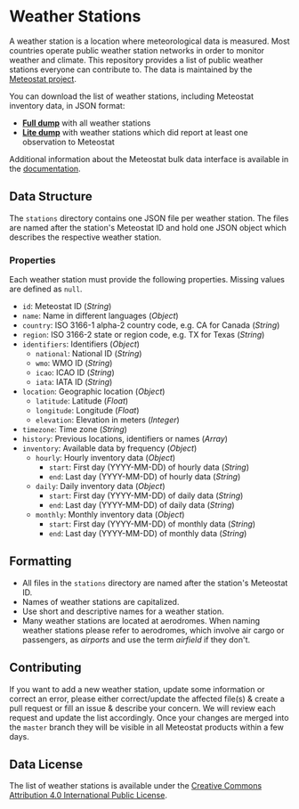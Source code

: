# Weather Stations

A weather station is a location where meteorological data is measured. Most countries operate public weather station networks in order to monitor weather and climate. This repository provides a list of public weather stations everyone can contribute to. The data is maintained by the [Meteostat project](https://meteostat.net).

You can download the list of weather stations, including Meteostat inventory data, in JSON format:

* [**Full dump**](https://bulk.meteostat.net/v2/stations/full.json.gz) with all weather stations
* [**Lite dump**](https://bulk.meteostat.net/v2/stations/lite.json.gz) with weather stations which did report at least one observation to Meteostat

Additional information about the Meteostat bulk data interface is available in the [documentation](https://dev.meteostat.net/bulk).

## Data Structure

The `stations` directory contains one JSON file per weather station. The files are named after the station's Meteostat ID and hold one JSON object which describes the respective weather station.

### Properties

Each weather station must provide the following properties. Missing values are defined as `null`.

* `id`: Meteostat ID (_String_)
* `name`: Name in different languages (_Object_)
* `country`: ISO 3166-1 alpha-2 country code, e.g. CA for Canada (_String_)
* `region`: ISO 3166-2 state or region code, e.g. TX for Texas (_String_)
* `identifiers`: Identifiers (_Object_)
    * `national`: National ID (_String_)
    * `wmo`: WMO ID (_String_)
    * `icao`: ICAO ID (_String_)
    * `iata`: IATA ID (_String_)
* `location`: Geographic location (_Object_)
    * `latitude`: Latitude (_Float_)
    * `longitude`: Longitude (_Float_)
    * `elevation`: Elevation in meters (_Integer_)
* `timezone`: Time zone (_String_)
* `history`: Previous locations, identifiers or names (_Array_)
* `inventory`: Available data by frequency (_Object_)
    * `hourly`: Hourly inventory data (_Object_)
      * `start`: First day (YYYY-MM-DD) of hourly data (_String_)
      * `end`: Last day (YYYY-MM-DD) of hourly data (_String_)
    * `daily`: Daily inventory data (_Object_)
      * `start`: First day (YYYY-MM-DD) of daily data (_String_)
      * `end`: Last day (YYYY-MM-DD) of daily data (_String_)
    * `monthly`: Monthly inventory data (_Object_)
      * `start`: First day (YYYY-MM-DD) of monthly data (_String_)
      * `end`: Last day (YYYY-MM-DD) of monthly data (_String_)

## Formatting

* All files in the `stations` directory are named after the station's Meteostat ID.
* Names of weather stations are capitalized.
* Use short and descriptive names for a weather station.
* Many weather stations are located at aerodromes. When naming weather stations please refer to aerodromes, which involve air cargo or passengers, as *airports* and use the term *airfield* if they don't.

## Contributing

If you want to add a new weather station, update some information or correct an error, please either correct/update the affected file(s) & create a pull request or fill an issue & describe your concern. We will review each request and update the list accordingly. Once your changes are merged into the `master` branch they will be visible in all Meteostat products within a few days.

## Data License

The list of weather stations is available under the [Creative Commons Attribution 4.0 International Public License](https://creativecommons.org/licenses/by/4.0/legalcode).
